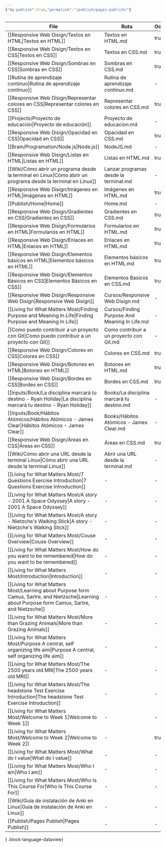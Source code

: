 ```yaml
---
{"dg-publish":true,"permalink":"/publish/pages-publish/"}
---
```



| File                                                                                                                                                   | Ruta                                          | Oculto |
| ------------------------------------------------------------------------------------------------------------------------------------------------------ | --------------------------------------------- | ------ |
| [[Responsive Web Disign/Textos en HTML\|Textos en HTML]]                                                                                            | Textos en HTML.md                             | true   |
| [[Responsive Web Disign/Textos en CSS\|Textos en CSS]]                                                                                              | Textos en CSS.md                              | true   |
| [[Responsive Web Disign/Sombras en CSS\|Sombras en CSS]]                                                                                            | Sombras en CSS.md                             | true   |
| [[Rutina de aprendizaje continuo\|Rutina de aprendizaje continuo]]                                                                                  | Rutina de aprendizaje continuo.md             | \-     |
| [[Responsive Web Disign/Representar colores  en CSS\|Representar colores  en CSS]]                                                                  | Representar colores en CSS.md                 | true   |
| [[Projects/Proyecto de educación\|Proyecto de educación]]                                                                                           | Proyecto de educacion.md                      | \-     |
| [[Responsive Web Disign/Opacidad en CSS\|Opacidad en CSS]]                                                                                          | Opacidad en CSS.md                            | true   |
| [[Brain/Programation/Node.js\|Node.js]]                                                                                                             | NodeJS.md                                     | \-     |
| [[Responsive Web Disign/Listas en HTML\|Listas en HTML]]                                                                                            | Listas en HTML.md                             | true   |
| [[Wiki/Cómo abrir un programa desde la terminal en Linux\|Cómo abrir un programa desde la terminal en Linux]]                                       | Lanzar programas desde la terminal.md         | \-     |
| [[Responsive Web Disign/Imágenes en HTML\|Imágenes en HTML]]                                                                                        | Imágenes en HTML.md                           | true   |
| [[Publish/Home\|Home]]                                                                                                                              | Home.md                                       | \-     |
| [[Responsive Web Disign/Gradientes en CSS\|Gradientes en CSS]]                                                                                      | Gradientes en CSS.md                          | true   |
| [[Responsive Web Disign/Formularios en HTML\|Formularios en HTML]]                                                                                  | Formularios en HTML.md                        | true   |
| [[Responsive Web Disign/Enlaces en HTML\|Enlaces en HTML]]                                                                                          | Enlaces en HTML.md                            | true   |
| [[Responsive Web Disign/Elementos básicos en HTML\|Elementos básicos en HTML]]                                                                      | Elementos básicos en HTML.md                  | true   |
| [[Responsive Web Disign/Elementos Básicos en CSS\|Elementos Básicos en CSS]]                                                                        | Elementos Basicos en CSS.md                   | true   |
| [[Responsive Web Disign/Responsive Web Disign\|Responsive Web Disign]]                                                                              | Cursos/Responsive Web Disign.md               | \-     |
| [[Living for What Matters Most/Finding Purpose and Meaning In Life\|Finding Purpose and Meaning In Life]]                                           | Cursos/Finding Purpose And Meaning In Life.md | \-     |
| [[Como puedo contribuir a un proyecto con Git\|Como puedo contribuir a un proyecto con Git]]                                                        | Como contribuir a un proyecto con Git.md      | \-     |
| [[Responsive Web Disign/Colores en CSS\|Colores en CSS]]                                                                                            | Colores en CSS.md                             | true   |
| [[Responsive Web Disign/Botones en HTML\|Botones en HTML]]                                                                                          | Botones en HTML.md                            | true   |
| [[Responsive Web Disign/Bordes en CSS\|Bordes en CSS]]                                                                                              | Bordes en CSS.md                              | true   |
| [[Inputs/Book/La disciplina marcará tu destino - Ryan Holiday\|La disciplina marcará tu destino - Ryan Holiday]]                                    | Books/La disciplina marcará tu destino.md     | \-     |
| [[Inputs/Book/Hábitos Atómicos/Hábitos Atómicos - James Clear\|Hábitos Atómicos - James Clear]]                                                     | Books/Hábitos Atómicos - James Clear.md       | \-     |
| [[Responsive Web Disign/Áreas en CSS\|Áreas en CSS]]                                                                                                | Áreas en CSS.md                               | true   |
| [[Wiki/Cómo abrir una URL desde la terminal Linux\|Cómo abrir una URL desde la terminal Linux]]                                                     | Abrir una URL desde la terminal.md            | \-     |
| [[Living for What Matters Most/7 Questions Exercise Introduction\|7 Questions Exercise Introduction]]                                               | \-                                            | \-     |
| [[Living for What Matters Most/A story - 2001 A Space Odyssey\|A story - 2001 A Space Odyssey]]                                                     | \-                                            | \-     |
| [[Living for What Matters Most/A story - Nietzche's Walking Stick\|A story - Nietzche's Walking Stick]]                                             | \-                                            | \-     |
| [[Living for What Matters Most/Couse Overview\|Couse Overview]]                                                                                     | \-                                            | \-     |
| [[Living for What Matters Most/How do you want to be remembered\|How do you want to be remembered]]                                                 | \-                                            | \-     |
| [[Living for What Matters Most/Introduction\|Introduction]]                                                                                         | \-                                            | \-     |
| [[Living for What Matters Most/Learning about Purpose form Camus, Sartre, and Nietzsche\|Learning about Purpose form Camus, Sartre, and Nietzsche]] | \-                                            | \-     |
| [[Living for What Matters Most/More than Grazing Animals\|More than Grazing Animals]]                                                               | \-                                            | \-     |
| [[Living for What Matters Most/Purpose A central, self organizing life aim\|Purpose A central, self organizing life aim]]                           | \-                                            | \-     |
| [[Living for What Matters Most/The 2500 years old MRI\|The 2500 years old MRI]]                                                                     | \-                                            | \-     |
| [[Living for What Matters Most/The headstone Test Exercise Introduction\|The headstone Test Exercise Introduction]]                                 | \-                                            | \-     |
| [[Living for What Matters Most/Welcome to Week 1\|Welcome to Week 1]]                                                                               | \-                                            | \-     |
| [[Living for What Matters Most/Welcome to Week 2\|Welcome to Week 2]]                                                                               | \-                                            | true   |
| [[Living for What Matters Most/What do I value\|What do I value]]                                                                                   | \-                                            | \-     |
| [[Living for What Matters Most/Who I am\|Who I am]]                                                                                                 | \-                                            | \-     |
| [[Living for What Matters Most/Who Is This Course For\|Who Is This Course For]]                                                                     | \-                                            | \-     |
| [[Wiki/Guía de instalación de Anki en Linux\|Guía de instalación de Anki en Linux]]                                                                 | \-                                            | \-     |
| [[Publish/Pages Publish\|Pages Publish]]                                                                                                            | \-                                            | \-     |

{ .block-language-dataview}